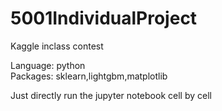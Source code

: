 # 5001IndividualProject
Kaggle inclass contest

Language: python  
Packages: sklearn,lightgbm,matplotlib  

Just directly run the jupyter notebook cell by cell
